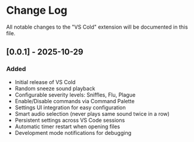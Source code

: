 # Change Log

All notable changes to the "VS Cold" extension will be documented in this file.

## [0.0.1] - 2025-10-29

### Added
- Initial release of VS Cold
- Random sneeze sound playback
- Configurable severity levels: Sniffles, Flu, Plague
- Enable/Disable commands via Command Palette
- Settings UI integration for easy configuration
- Smart audio selection (never plays same sound twice in a row)
- Persistent settings across VS Code sessions
- Automatic timer restart when opening files
- Development mode notifications for debugging
